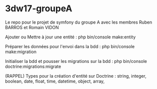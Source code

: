 # 3dw17-groupeA

Le repo pour le projet de symfony du groupe A avec les membres Ruben BARROS et Romain VIDON

Ajouter ou Mettre à jour une entité :
php bin/console make:entity

Préparer les données pour l'envoi dans la bdd :
php bin/console make:migration

Initialiser la bdd et pousser les migrations sur la bdd :
php bin/console doctrine:migrations:migrate


(RAPPEL) Types pour la création d'entité sur Doctrine :
string,
integer,
boolean,
date,
float,
time,
datetime,
object,
array,